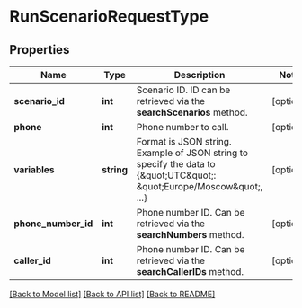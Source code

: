 # RunScenarioRequestType

## Properties
Name | Type | Description | Notes
------------ | ------------- | ------------- | -------------
**scenario_id** | **int** | Scenario ID. ID can be retrieved via the **searchScenarios** method. | [optional] 
**phone** | **int** | Phone number to call. | [optional] 
**variables** | **string** | Format is JSON string. Example of JSON string to specify the data to  {\&quot;UTC\&quot;: \&quot;Europe/Moscow\&quot;, ...} | [optional] 
**phone_number_id** | **int** | Phone number ID. Can be retrieved via the **searchNumbers** method. | [optional] 
**caller_id** | **int** | Phone number ID. Can be retrieved via the **searchCallerIDs** method. | [optional] 

[[Back to Model list]](../../README.md#documentation-for-models) [[Back to API list]](../../README.md#documentation-for-api-endpoints) [[Back to README]](../../README.md)

